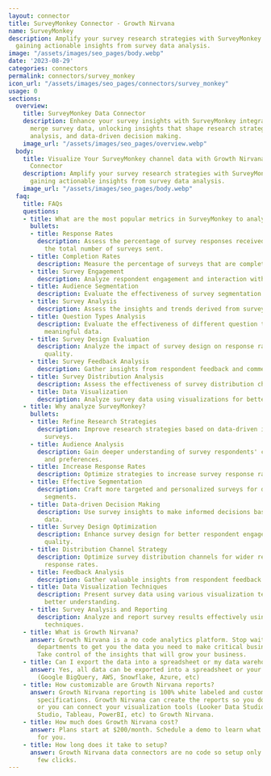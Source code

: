 ```yaml
---
layout: connector
title: SurveyMonkey Connector - Growth Nirvana
name: SurveyMonkey
description: Amplify your survey research strategies with SurveyMonkey integration,
  gaining actionable insights from survey data analysis.
image: "/assets/images/seo_pages/body.webp"
date: '2023-08-29'
categories: connectors
permalink: connectors/survey_monkey
icon_url: "/assets/images/seo_pages/connectors/survey_monkey"
usage: 0
sections:
  overview:
    title: SurveyMonkey Data Connector
    description: Enhance your survey insights with SurveyMonkey integration. Seamlessly
      merge survey data, unlocking insights that shape research strategies, audience
      analysis, and data-driven decision making.
    image_url: "/assets/images/seo_pages/overview.webp"
  body:
    title: Visualize Your SurveyMonkey channel data with Growth Nirvana's SurveyMonkey
      Connector
    description: Amplify your survey research strategies with SurveyMonkey integration,
      gaining actionable insights from survey data analysis.
    image_url: "/assets/images/seo_pages/body.webp"
  faq:
    title: FAQs
    questions:
    - title: What are the most popular metrics in SurveyMonkey to analyze?
      bullets:
      - title: Response Rates
        description: Assess the percentage of survey responses received compared to
          the total number of surveys sent.
      - title: Completion Rates
        description: Measure the percentage of surveys that are completed by respondents.
      - title: Survey Engagement
        description: Analyze respondent engagement and interaction with survey questions.
      - title: Audience Segmentation
        description: Evaluate the effectiveness of survey segmentation strategies.
      - title: Survey Analysis
        description: Assess the insights and trends derived from survey data analysis.
      - title: Question Types Analysis
        description: Evaluate the effectiveness of different question types in collecting
          meaningful data.
      - title: Survey Design Evaluation
        description: Analyze the impact of survey design on response rates and data
          quality.
      - title: Survey Feedback Analysis
        description: Gather insights from respondent feedback and comments.
      - title: Survey Distribution Analysis
        description: Assess the effectiveness of survey distribution channels.
      - title: Data Visualization
        description: Analyze survey data using visualizations for better understanding.
    - title: Why analyze SurveyMonkey?
      bullets:
      - title: Refine Research Strategies
        description: Improve research strategies based on data-driven insights from
          surveys.
      - title: Audience Analysis
        description: Gain deeper understanding of survey respondents' characteristics
          and preferences.
      - title: Increase Response Rates
        description: Optimize strategies to increase survey response rates.
      - title: Effective Segmentation
        description: Craft more targeted and personalized surveys for different audience
          segments.
      - title: Data-driven Decision Making
        description: Use survey insights to make informed decisions based on reliable
          data.
      - title: Survey Design Optimization
        description: Enhance survey design for better respondent engagement and data
          quality.
      - title: Distribution Channel Strategy
        description: Optimize survey distribution channels for wider reach and higher
          response rates.
      - title: Feedback Analysis
        description: Gather valuable insights from respondent feedback and comments.
      - title: Data Visualization Techniques
        description: Present survey data using various visualization techniques for
          better understanding.
      - title: Survey Analysis and Reporting
        description: Analyze and report survey results effectively using data analysis
          techniques.
    - title: What is Growth Nirvana?
      answer: Growth Nirvana is a no code analytics platform. Stop waiting for other
        departments to get you the data you need to make critical business decisions.
        Take control of the insights that will grow your business.
    - title: Can I export the data into a spreadsheet or my data warehouse?
      answer: Yes, all data can be exported into a spreadsheet or your data warehouse
        (Google BigQuery, AWS, Snowflake, Azure, etc)
    - title: How customizable are Growth Nirvana reports?
      answer: Growth Nirvana reporting is 100% white labeled and customized to your
        specifications. Growth Nirvana can create the reports so you don’t have to
        or you can connect your visualization tools (Looker Data Studio/Google Data
        Studio, Tableau, PowerBI, etc) to Growth Nirvana.
    - title: How much does Growth Nirvana cost?
      answer: Plans start at $200/month. Schedule a demo to learn what plan is best
        for you.
    - title: How long does it take to setup?
      answer: Growth Nirvana data connectors are no code so setup only requires a
        few clicks.
---
```

